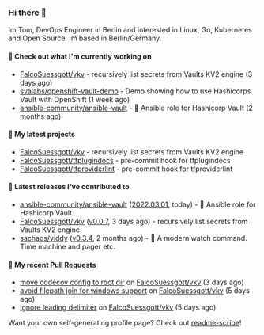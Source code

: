 ### Hi there 👋

Im Tom, DevOps Engineer in Berlin and interested in Linux, Go, Kubernetes and Open Source.
Im based in Berlin/Germany.

#### 👷 Check out what I'm currently working on

- [FalcoSuessgott/vkv](https://github.com/FalcoSuessgott/vkv) - recursively list secrets from Vaults KV2 engine (3 days ago)
- [svalabs/openshift-vault-demo](https://github.com/svalabs/openshift-vault-demo) - Demo showing how to use Hashicorps Vault with OpenShift (1 week ago)
- [ansible-community/ansible-vault](https://github.com/ansible-community/ansible-vault) - :key: Ansible role for Hashicorp Vault (2 months ago)

#### 🌱 My latest projects

- [FalcoSuessgott/vkv](https://github.com/FalcoSuessgott/vkv) - recursively list secrets from Vaults KV2 engine
- [FalcoSuessgott/tfplugindocs](https://github.com/FalcoSuessgott/tfplugindocs) - pre-commit hook for tfplugindocs
- [FalcoSuessgott/tfproviderlint](https://github.com/FalcoSuessgott/tfproviderlint) - pre-commit hook for tfproviderlint

#### 🔭 Latest releases I've contributed to

- [ansible-community/ansible-vault](https://github.com/ansible-community/ansible-vault) ([2022.03.01](https://github.com/ansible-community/ansible-vault/releases/tag/2022.03.01), today) - :key: Ansible role for Hashicorp Vault
- [FalcoSuessgott/vkv](https://github.com/FalcoSuessgott/vkv) ([v0.0.7](https://github.com/FalcoSuessgott/vkv/releases/tag/v0.0.7), 3 days ago) - recursively list secrets from Vaults KV2 engine
- [sachaos/viddy](https://github.com/sachaos/viddy) ([v0.3.4](https://github.com/sachaos/viddy/releases/tag/v0.3.4), 2 months ago) - 👀 A modern watch command. Time machine and pager etc.

#### 🔨 My recent Pull Requests

- [move codecov config to root dir](https://github.com/FalcoSuessgott/vkv/pull/27) on [FalcoSuessgott/vkv](https://github.com/FalcoSuessgott/vkv) (3 days ago)
- [avoid filepath join for windows support](https://github.com/FalcoSuessgott/vkv/pull/22) on [FalcoSuessgott/vkv](https://github.com/FalcoSuessgott/vkv) (5 days ago)
- [ignore leading delimiter](https://github.com/FalcoSuessgott/vkv/pull/21) on [FalcoSuessgott/vkv](https://github.com/FalcoSuessgott/vkv) (5 days ago)

Want your own self-generating profile page? Check out [readme-scribe](https://github.com/muesli/readme-scribe)!